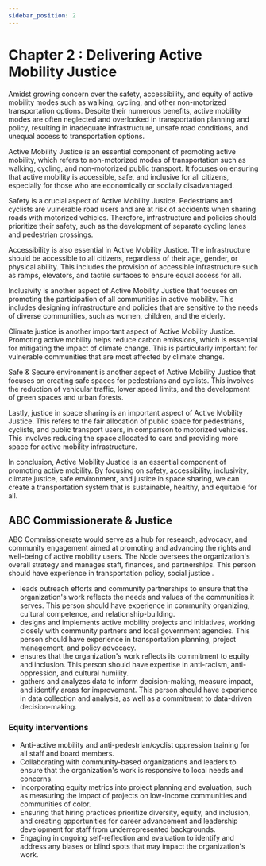 ```yaml
---
sidebar_position: 2
---
```

# Chapter 2 : Delivering Active Mobility Justice 

Amidst growing concern over the safety, accessibility, and equity of active mobility modes such as walking, cycling, and other non-motorized transportation options. Despite their numerous benefits, active mobility modes are often neglected and overlooked in transportation planning and policy, resulting in inadequate infrastructure, unsafe road conditions, and unequal access to transportation options.

Active Mobility Justice is an essential component of promoting active mobility, which refers to non-motorized modes of transportation such as walking, cycling, and non-motorized public transport. It focuses on ensuring that active mobility is accessible, safe, and inclusive for all citizens, especially for those who are economically or socially disadvantaged.

Safety is a crucial aspect of Active Mobility Justice. Pedestrians and cyclists are vulnerable road users and are at risk of accidents when sharing roads with motorized vehicles. Therefore, infrastructure and policies should prioritize their safety, such as the development of separate cycling lanes and pedestrian crossings.

Accessibility is also essential in Active Mobility Justice. The infrastructure should be accessible to all citizens, regardless of their age, gender, or physical ability. This includes the provision of accessible infrastructure such as ramps, elevators, and tactile surfaces to ensure equal access for all.

Inclusivity is another aspect of Active Mobility Justice that focuses on promoting the participation of all communities in active mobility. This includes designing infrastructure and policies that are sensitive to the needs of diverse communities, such as women, children, and the elderly.

Climate justice is another important aspect of Active Mobility Justice. Promoting active mobility helps reduce carbon emissions, which is essential for mitigating the impact of climate change. This is particularly important for vulnerable communities that are most affected by climate change.

Safe & Secure environment is another aspect of Active Mobility Justice that focuses on creating safe spaces for pedestrians and cyclists. This involves the reduction of vehicular traffic, lower speed limits, and the development of green spaces and urban forests.

Lastly, justice in space sharing is an important aspect of Active Mobility Justice. This refers to the fair allocation of public space for pedestrians, cyclists, and public transport users, in comparison to motorized vehicles. This involves reducing the space allocated to cars and providing more space for active mobility infrastructure.

In conclusion, Active Mobility Justice is an essential component of promoting active mobility. By focusing on safety, accessibility, inclusivity, climate justice, safe environment, and justice in space sharing, we can create a transportation system that is sustainable, healthy, and equitable for all.

##  ABC Commissionerate & Justice

 ABC Commissionerate would serve as a hub for research, advocacy, and community engagement aimed at promoting and advancing the rights and well-being of active mobility users. The Node oversees the organization's overall strategy and manages staff, finances, and partnerships. This person should have experience in transportation policy, social justice .


-   leads outreach efforts and community partnerships to ensure that the organization's work reflects the needs and values of the communities it serves. This person should have experience in community organizing, cultural competence, and relationship-building.
- designs and implements active mobility projects and initiatives, working closely with community partners and local government agencies. This person should have experience in transportation planning, project management, and policy advocacy.
- ensures that the organization's work reflects its commitment to equity and inclusion. This person should have expertise in anti-racism, anti-oppression, and cultural humility.
- gathers and analyzes data to inform decision-making, measure impact, and identify areas for improvement. This person should have experience in data collection and analysis, as well as a commitment to data-driven decision-making.

### Equity interventions

 
 
- Anti-active mobility and anti-pedestrian/cyclist oppression training for all staff and board members.
- Collaborating with community-based organizations and leaders to ensure that the organization's work is responsive to local needs and concerns.
- Incorporating equity metrics into project planning and evaluation, such as measuring the impact of projects on low-income communities and communities of color.
- Ensuring that hiring practices prioritize diversity, equity, and inclusion, and creating opportunities for career advancement and leadership development for staff from underrepresented backgrounds.
- Engaging in ongoing self-reflection and evaluation to identify and address any biases or blind spots that may impact the organization's work. 


